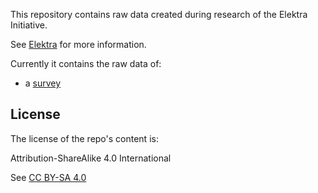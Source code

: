 This repository contains raw data created during
research of the Elektra Initiative.

See [Elektra](https://www.libelektra.org) for more information.

Currently it contains the raw data of:

- a [survey](/survey)


## License ##

The license of the repo's content is:

Attribution-ShareAlike 4.0 International

See [CC BY-SA 4.0](https://creativecommons.org/licenses/by-sa/4.0/)

